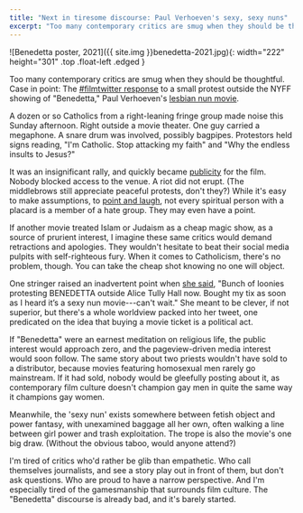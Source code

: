 ```yaml
---
title: "Next in tiresome discourse: Paul Verhoeven's sexy, sexy nuns"
excerpt: "Too many contemporary critics are smug when they should be thoughtful. Case in point: The #filmtwitter response to a small protest outside the NYFF showing of \"Benedetta,\" Paul Verhoeven's latest."
---
```

![Benedetta poster, 2021]({{ site.img }}benedetta-2021.jpg){: width="222" height="301" .top .float-left .edged }

Too many contemporary critics are smug when they should be thoughtful. Case in point: The [#filmtwitter response](https://twitter.com/search?q=benedetta%20protest&src=typed_query) to a small protest outside the NYFF showing of "Benedetta," Paul Verhoeven's [lesbian nun movie](https://www.youtube.com/results?search_query=verhoeven+benedetta+trailer).

A dozen or so Catholics from a right-leaning fringe group made noise this Sunday afternoon. Right outside a movie theater. One guy carried a megaphone. A snare drum was involved, possibly bagpipes. Protestors held signs reading, "I'm Catholic. Stop attacking my faith" and "Why the endless insults to Jesus?"

It was an insignificant rally, and quickly became [publicity](https://twitter.com/TheNYFF/status/1442193742396465155) for the film. Nobody blocked access to the venue. A riot did not erupt. (The middlebrows still appreciate peaceful protests, don't they?) While it's easy to make assumptions, to [point and laugh](https://twitter.com/TomiLaffly/status/1442202169386536961), not every spiritual person with a placard is a member of a hate group. They may even have a point.

If another movie treated Islam or Judaism as a cheap magic show, as a source of prurient interest, I imagine these same critics would demand retractions and apologies. They wouldn't hesitate to beat their social media pulpits with self-righteous fury. When it comes to Catholicism, there's no problem, though. You can take the cheap shot knowing no one will object.

One stringer raised an inadvertent point when [she said](https://twitter.com/TomiLaffly/status/1442198523198337025), "Bunch of loonies protesting BENEDETTA outside Alice Tully Hall now. Bought my tix as soon as I heard it’s a sexy nun movie---can't wait." She meant to be clever, if not superior, but there's a whole worldview packed into her tweet, one predicated on the idea that buying a movie ticket is a political act.

If "Benedetta" were an earnest meditation on religious life, the public interest would approach zero, and the pageview-driven media interest would soon follow. The same story about two priests wouldn't have sold to a distributor, because movies featuring homosexual men rarely go mainstream. If it had sold, nobody would be gleefully posting about it, as contemporary film culture doesn't champion gay men in quite the same way it champions gay women.

Meanwhile, the 'sexy nun' exists somewhere between fetish object and power fantasy, with unexamined baggage all her own, often walking a line between girl power and trash exploitation. The trope is also the movie's one big draw. (Without the obvious taboo, would anyone attend?)

I'm tired of critics who'd rather be glib than empathetic. Who call themselves journalists, and see a story play out in front of them, but don't ask questions. Who are proud to have a narrow perspective. And I'm especially tired of the gamesmanship that surrounds film culture. The "Benedetta" discourse is already bad, and it's barely started.
